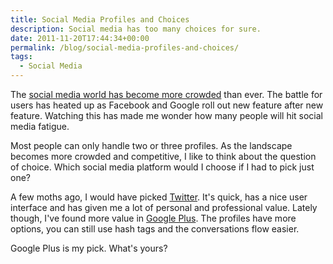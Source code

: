 ```yaml
---
title: Social Media Profiles and Choices
description: Social media has too many choices for sure.
date: 2011-11-20T17:44:34+00:00
permalink: /blog/social-media-profiles-and-choices/
tags:
  - Social Media
---
```


The [social media world has become more crowded](/blog/social-networking-and-competition/) than ever. The battle for users has heated up as Facebook and Google roll out new feature after new feature. Watching this has made me wonder how many people will hit social media fatigue.

Most people can only handle two or three profiles. As the landscape becomes more crowded and competitive, I like to think about the question of choice. Which social media platform would I choose if I had to pick just one?

A few moths ago, I would have picked [Twitter](http://twitter.com/DavidAKennedy). It's quick, has a nice user interface and has given me a lot of personal and professional value. Lately though, I've found more value in [Google Plus](http://plus.google.com/u/0/116559233611854402184/). The profiles have more options, you can still use hash tags and the conversations flow easier.

Google Plus is my pick. What's yours?